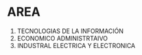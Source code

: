 # AREA

1. TECNOLOGIAS DE LA INFORMACIÓN
2. ECONOMICO ADMINISTRTAIVO
3. INDUSTRAL ELECTRICA Y ELECTRONICA